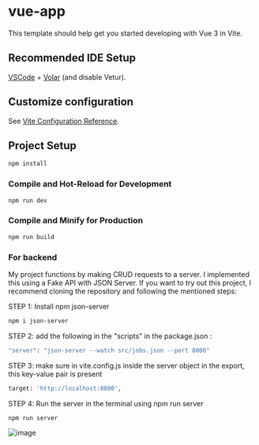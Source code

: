 # vue-app

This template should help get you started developing with Vue 3 in Vite.

## Recommended IDE Setup

[VSCode](https://code.visualstudio.com/) + [Volar](https://marketplace.visualstudio.com/items?itemName=Vue.volar) (and disable Vetur).

## Customize configuration

See [Vite Configuration Reference](https://vitejs.dev/config/).

## Project Setup

```sh
npm install
```

### Compile and Hot-Reload for Development

```sh
npm run dev
```

### Compile and Minify for Production

```sh
npm run build
```

### For backend
My project functions by making CRUD requests to a server. I implemented this using a Fake API with JSON Server. If you want to try out this project, I recommend cloning the repository and following the mentioned steps:

STEP 1: Install npm json-server
```sh
npm i json-server
```

STEP 2: add the following in the "scripts" in the package.json :
```sh
"server": "json-server --watch src/jobs.json --port 8000"
```

STEP 3: make sure in vite.config.js inside the server object in the export, this key-value pair is present
```sh
target: 'http://localhost:8000',
```

STEP 4: Run the server in the terminal using npm run server
```sh
npm run server
```
![image](https://github.com/akram02-sde/vue-job-listing/assets/68415682/6df4232b-6e6f-4349-9aa2-2ef8976084a6)
